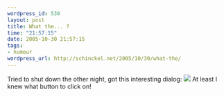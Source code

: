 ```yaml
--- 
wordpress_id: 530
layout: post
title: What the... ?
time: "21:57:15"
date: 2005-10-30 21:57:15
tags: 
- humour
wordpress_url: http://schinckel.net/2005/10/30/what-the/
---
```

Tried to shut down the other night, got this interesting dialog: ![][1] At least I knew what button to click on! 

   [1]: /images/BlankDialog.png

